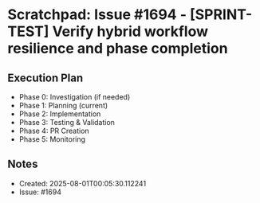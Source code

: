 # Scratchpad: Issue #1694 - [SPRINT-TEST] Verify hybrid workflow resilience and phase completion

## Execution Plan
- Phase 0: Investigation (if needed)
- Phase 1: Planning (current)
- Phase 2: Implementation
- Phase 3: Testing & Validation
- Phase 4: PR Creation
- Phase 5: Monitoring

## Notes
- Created: 2025-08-01T00:05:30.112241
- Issue: #1694
